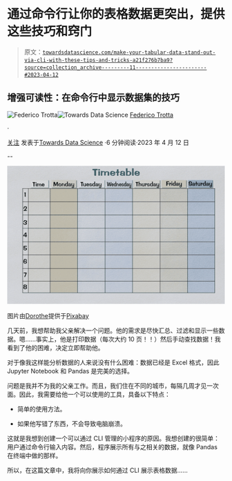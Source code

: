 # 通过命令行让你的表格数据更突出，提供这些技巧和窍门

> 原文：[`towardsdatascience.com/make-your-tabular-data-stand-out-via-cli-with-these-tips-and-tricks-a21f276b7ba9?source=collection_archive---------11-----------------------#2023-04-12`](https://towardsdatascience.com/make-your-tabular-data-stand-out-via-cli-with-these-tips-and-tricks-a21f276b7ba9?source=collection_archive---------11-----------------------#2023-04-12)

## 增强可读性：在命令行中显示数据集的技巧

[](https://federicotrotta.medium.com/?source=post_page-----a21f276b7ba9--------------------------------)![Federico Trotta](https://federicotrotta.medium.com/?source=post_page-----a21f276b7ba9--------------------------------)[](https://towardsdatascience.com/?source=post_page-----a21f276b7ba9--------------------------------)![Towards Data Science](https://towardsdatascience.com/?source=post_page-----a21f276b7ba9--------------------------------) [Federico Trotta](https://federicotrotta.medium.com/?source=post_page-----a21f276b7ba9--------------------------------)

·

[关注](https://medium.com/m/signin?actionUrl=https%3A%2F%2Fmedium.com%2F_%2Fsubscribe%2Fuser%2F654cd4bbe899&operation=register&redirect=https%3A%2F%2Ftowardsdatascience.com%2Fmake-your-tabular-data-stand-out-via-cli-with-these-tips-and-tricks-a21f276b7ba9&user=Federico+Trotta&userId=654cd4bbe899&source=post_page-654cd4bbe899----a21f276b7ba9---------------------post_header-----------) 发表于[Towards Data Science](https://towardsdatascience.com/?source=post_page-----a21f276b7ba9--------------------------------) ·6 分钟阅读·2023 年 4 月 12 日[](https://medium.com/m/signin?actionUrl=https%3A%2F%2Fmedium.com%2F_%2Fvote%2Ftowards-data-science%2Fa21f276b7ba9&operation=register&redirect=https%3A%2F%2Ftowardsdatascience.com%2Fmake-your-tabular-data-stand-out-via-cli-with-these-tips-and-tricks-a21f276b7ba9&user=Federico+Trotta&userId=654cd4bbe899&source=-----a21f276b7ba9---------------------clap_footer-----------)

--

[](https://medium.com/m/signin?actionUrl=https%3A%2F%2Fmedium.com%2F_%2Fbookmark%2Fp%2Fa21f276b7ba9&operation=register&redirect=https%3A%2F%2Ftowardsdatascience.com%2Fmake-your-tabular-data-stand-out-via-cli-with-these-tips-and-tricks-a21f276b7ba9&source=-----a21f276b7ba9---------------------bookmark_footer-----------)![](img/cffe7e7f8f14546db47248ae34a16223.png)

图片由[Dorothe](https://pixabay.com/it/users/darkmoon_art-1664300/?utm_source=link-attribution&utm_medium=referral&utm_campaign=image&utm_content=3224768)提供于[Pixabay](https://pixabay.com/it//?utm_source=link-attribution&utm_medium=referral&utm_campaign=image&utm_content=3224768)

几天前，我想帮助我父亲解决一个问题。他的需求是尽快汇总、过滤和显示一些数据。嗯……事实上，他是打印数据（每次大约 10 页！！）然后手动查找数据！我看到了他的困难，决定立即帮助他。

对于像我这样能分析数据的人来说没有什么困难：数据已经是 Excel 格式，因此 Jupyter Notebook 和 Pandas 是完美的选择。

问题是我并不为我的父亲工作。而且，我们住在不同的城市，每隔几周才见一次面。因此，我需要给他一个可以使用的工具，具备以下特点：

+   简单的使用方法。

+   如果他写错了东西，不会导致电脑崩溃。

这就是我想到创建一个可以通过 CLI 管理的小程序的原因。我想创建的很简单：用户通过命令行输入内容。然后，程序展示所有与之相关的数据，就像 Pandas 在终端中做的那样。

所以，在这篇文章中，我将向你展示如何通过 CLI 展示表格数据……
